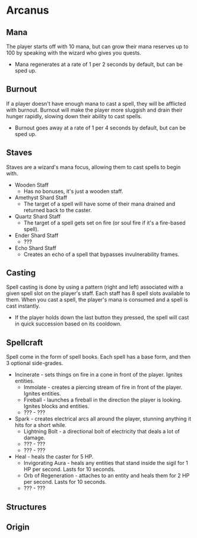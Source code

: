 # Arcanus

## Mana
The player starts off with 10 mana, but can grow their mana reserves up to 100 by speaking with the wizard who gives you quests.
- Mana regenerates at a rate of 1 per 2 seconds by default, but can be sped up.

## Burnout
If a player doesn't have enough mana to cast a spell, they will be afflicted with burnout. Burnout will make the player more sluggish and drain their hunger rapidly, slowing down their ability to cast spells.
- Burnout goes away at a rate of 1 per 4 seconds by default, but can be sped up.

## Staves
Staves are a wizard's mana focus, allowing them to cast spells to begin with.
- Wooden Staff
  - Has no bonuses, it's just a wooden staff.
- Amethyst Shard Staff
  - The target of a spell will have some of their mana drained and returned back to the caster.
- Quartz Shard Staff
  - The target of a spell gets set on fire (or soul fire if it's a fire-based spell).
- Ender Shard Staff
  - ???
- Echo Shard Staff
  - Creates an echo of a spell that bypasses invulnerability frames.

## Casting
Spell casting is done by using a pattern (right and left) associated with a given spell slot on the player's staff. Each staff has 8 spell slots available to them. When you cast a spell, the player's mana is consumed and a spell is cast instantly.
- If the player holds down the last button they pressed, the spell will cast in quick succession based on its cooldown.

## Spellcraft
Spell come in the form of spell books. Each spell has a base form, and then 3 optional side-grades.
- Incinerate - sets things on fire in a cone in front of the player. Ignites entities.
  - Immolate - creates a piercing stream of fire in front of the player. Ignites entities.
  - Fireball - launches a fireball in the direction the player is looking. Ignites blocks and entities.
  - ??? - ???
- Spark - creates electrical arcs all around the player, stunning anything it hits for a short while.
  - Lightning Bolt - a directional bolt of electricity that deals a lot of damage.
  - ??? - ???
  - ??? - ???
- Heal - heals the caster for 5 HP.
  - Invigorating Aura - heals any entities that stand inside the sigil for 1 HP per second. Lasts for 10 seconds.
  - Orb of Regeneration - attaches to an entity and heals them for 2 HP per second. Lasts for 10 seconds.
  - ??? - ???

## Structures

## Origin
